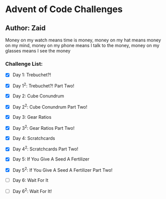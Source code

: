 # Advent of Code Challenges
## Author: Zaid


Money on my watch means time is money, money on my hat means money on my mind, money on my phone means I talk to the money, money on my glasses means I see the money

### Challenge List:

- [X] Day 1: Trebuchet?!
- [X] Day 1<sup>2</sup>: Trebuchet?! Part Two!
- [X] Day 2: Cube Conundrum
- [X] Day 2<sup>2</sup>: Cube Conundrum Part Two!
- [X] Day 3: Gear Ratios
- [X] Day 3<sup>2</sup>: Gear Ratios Part Two!
- [X] Day 4: Scratchcards
- [X] Day 4<sup>2</sup>: Scratchcards Part Two!
- [X] Day 5: If You Give A Seed A Fertilizer
- [X] Day 5<sup>2</sup>: If You Give A Seed A Fertilizer Part Two!
- [ ] Day 6: Wait For It
- [ ] Day 6<sup>2</sup>: Wait For It!

